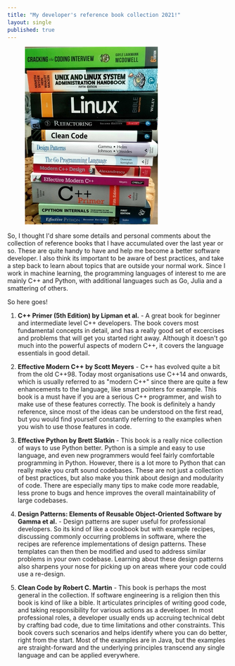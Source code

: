 ```yaml
---
title: "My developer's reference book collection 2021!"
layout: single
published: true
---
```


<figure class="single">
    <a href="/assets/images/dev_books_2021.jpg"><img src="/assets/images/dev_books_2021.jpg"></a>
</figure>


So, I thought I'd share some details and personal comments about the collection of reference books
that I have accumulated over the last year or so. These are quite handy to have
and help me become a better software developer. I also think its important to
be aware of best practices, and take a step back to learn about topics that are outside
your normal work. Since I work in machine learning, the programming languages of interest to 
me are mainly C++ and Python, with additional languages such as Go, Julia and a smattering of others.

So here goes!

1. **C++ Primer (5th Edition) by Lipman et al.** - A great book for beginner and intermediate level C++
developers. The book covers most fundamental concepts in detail, and has a really good set of excercises
and problems that will get you started right away. Although it doesn't go much into the powerful aspects
of modern C++, it covers the language essentials in good detail.

2. **Effective Modern C++ by Scott Meyers** - C++ has evolved quite a bit from the old C++98. Today most organisations
use C++14 and onwards, which is usually referred to as "modern C++" since there are quite a few enhancements to 
the language, like smart pointers for example. This book is a must have if you are a serious C++ programmer, 
and wish to make use of these features correctly. The book is definitely a handy reference, 
since most of the ideas can be understood on the first read, but you would find yourself constantly 
referring to the examples when you wish to use those features in code.

3. **Effective Python by Brett Slatkin** - This book is a really nice collection of ways to use Python better.
Python is a simple and easy to use language, and even new programmers would feel fairly comfortable programming 
in Python. However, there is a lot more to Python that can really make you craft sound codebases. These are not
just a collection of best practices, but also make you think about design and modularity of code. There are especially
many tips to make code more readable, less prone to bugs and hence improves the overall maintainability of large codebases.

4. **Design Patterns: Elements of Reusable Object-Oriented Software by Gamma et al.** - Design patterns are 
super useful for professional developers. So its kind of like a cookbook but with example recipes, 
discussing commonly occurring problems in software, where the recipes are reference implementations of design patterns.
These templates can then then be modified and used to address similar problems in your own codebase.
Learning about these design patterns also sharpens your nose for picking up on areas where your code could use
a re-design.

5. **Clean Code by Robert C. Martin** - This book is perhaps the most general in the collection. If software engineering
is a religion then this book is kind of like a bible. It articulates principles of writing good code, and 
taking responsibility for various actions as a developer. In most professional roles, a developer usually ends up accruing
technical debt by crafting bad code, due to time limitations and other constraints. This book covers such scenarios and helps
identify where you can do better, right from the start. Most of the examples are in Java, but the examples are straight-forward 
and the underlying principles transcend any single language and can be applied everywhere.